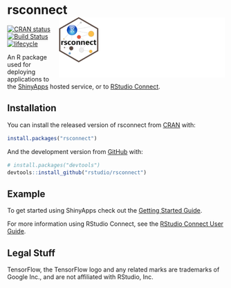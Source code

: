 
<!-- README.md is generated from README.Rmd. Please edit that file -->

# rsconnect <a href='https:/rstudio.github.io/rstudioapi'><img src='man/figures/logo.png' align="right" height="139" /></a>

<!-- badges: start -->

[![CRAN
status](https://www.r-pkg.org/badges/version/rsconnect)](https://cran.r-project.org/package=rsconnect)
[![Build
Status](https://travis-ci.org/rstudio/rsconnect.svg?branch=master)](https://travis-ci.org/rstudio/rsconnect)
[![lifecycle](https://img.shields.io/badge/lifecycle-stable-brightgreen.svg)](https://www.tidyverse.org/lifecycle/#stable)
<!-- badges: end -->

An R package used for deploying applications to the
[ShinyApps](http://shinyapps.io/) hosted service, or to [RStudio
Connect](https://www.rstudio.com/products/connect/).

## Installation

You can install the released version of rsconnect from
[CRAN](https://CRAN.R-project.org) with:

``` r
install.packages("rsconnect")
```

And the development version from [GitHub](https://github.com/) with:

``` r
# install.packages("devtools")
devtools::install_github("rstudio/rsconnect")
```

## Example

To get started using ShinyApps check out the [Getting Started
Guide](http://shiny.rstudio.com/articles/shinyapps.html).

For more information using RStudio Connect, see the [RStudio Connect
User Guide](http://docs.rstudio.com/connect/user/index.html).

## Legal Stuff

TensorFlow, the TensorFlow logo and any related marks are trademarks of
Google Inc., and are not affiliated with RStudio, Inc.
